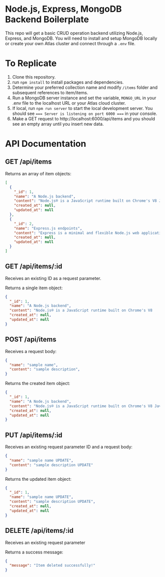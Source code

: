 # Node.js, Express, MongoDB Backend Boilerplate

This repo will get a basic CRUD operation backend utilizing Node.js, Express, and MongoDB. You will need to install and setup MongoDB locally or create your own Atlas cluster and connect through a `.env` file.

# To Replicate
1. Clone this repository.
2. run `npm install` to install packages and dependencies.
3. Determine your preferred collection name and modify `/items` folder and subsequent references to item/items. 
4. Run a MongoDB server instance and set the variable, `MONGO_URL` in your .env file to the localhost URL or your Atlas cloud cluster.
5. If local, run `npm run server` to start the local development server.
You should see `=== Server is listening on port 6000 ===` in your console.
5. Make a GET request to http://localhost:6000/api/items and you should see an empty array until you insert new data.

# API Documentation

## GET  /api/items

Returns an array of item objects:
```json
[
  {
    "_id": 1,
    "name": "A Node.js backend",
    "content": "Node.js® is a JavaScript runtime built on Chrome's V8 JavaScript engine.",
    "created_at": null,
    "updated_at": null
  },
  {
    "_id": 2,
    "name": "Express.js endpoints",
    "content": "Express is a minimal and flexible Node.js web application framework that provides a robust set of features for web and mobile applications.",
    "created_at": null,
    "updated_at": null
  }
]
```

## GET  /api/items/:id

Receives an existing ID as a request parameter.

Returns a single item object:
```json
{
  "_id": 1,
  "name": "A Node.js backend",
  "content": "Node.js® is a JavaScript runtime built on Chrome's V8 		JavaScript engine.",
  "created_at": null,
  "updated_at": null
}
```

## POST  /api/items

Receives a request body:
```json
{
  "name": "sample name",
  "content": "sample description",
}
```

Returns the created item object:
```json
{
  "_id": 1,
  "name": "A Node.js backend",
  "content": "Node.js® is a JavaScript runtime built on Chrome's V8 JavaScript engine.",
  "created_at": null,
  "updated_at": null
}
```

## PUT  /api/items/:id

Receives an existing request parameter ID and a request body:
```json
{
  "name": "sample name UPDATE",
  "content": "sample description UPDATE"
}
```

Returns the updated item object:
```json
{
  "_id": 1,
  "name": "sample name UPDATE",
  "content": "sample description UPDATE",
  "created_at": null,
  "updated_at": null
}
```

## DELETE  /api/items/:id

Receives an existing request parameter

Returns a success message:
```json
{
  "message": "Item deleted successfully!"
}
```